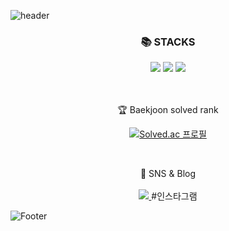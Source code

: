![header](https://capsule-render.vercel.app/api?type=transparent&color=auto&height=300&section=header&text=👋Wellcome%20jonghocode&fontSize=70)
<br>

<div align="center">
<h3>📚 STACKS</h3>
<img src="https://img.shields.io/badge/Java-007396?style=flat&logo=Conda-Forge&logoColor=white" />
  <img src="https://img.shields.io/badge/Oracle%20SQL-F80000?style=flat&logo=Oracle&logoColor=white" />
   <img src="https://img.shields.io/badge/python-3776AB?style=for-the-badge&logo=python&logoColor=white">
</div>
<br><br>

<div align=center>
	<p>🏆 Baekjoon solved rank</p>
	
[![Solved.ac 프로필](http://mazassumnida.wtf/api/mini/generate_badge?boj=whdgh256)](https://solved.ac/whdgh256)
</div>
<br>

<div align=center>
	<p>🎨 SNS & Blog
    <br><br>
	<a href="https://whdgh256.tistory.com">
		<img src="https://img.shields.io/badge/Blog-FF9800?style=flat&logo=Blogger&logoColor=white" />
	</a>
    #인스타그램
	<br>
</div>
  

![Footer](https://capsule-render.vercel.app/api?type=waving&color=auto&height=200&section=footer)
